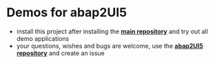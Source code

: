 # Demos for abap2UI5

* install this project after installing the [**main repository**](https://github.com/oblomov-dev/ABAP2UI5) and try out all demo applications
* your questions, wishes and bugs are welcome, use the [**abap2UI5 repository**](https://github.com/oblomov-dev/ABAP2UI5) and create an issue
